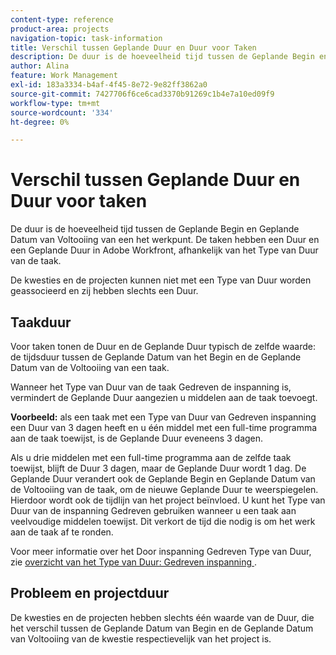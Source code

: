 ```yaml
---
content-type: reference
product-area: projects
navigation-topic: task-information
title: Verschil tussen Geplande Duur en Duur voor Taken
description: De duur is de hoeveelheid tijd tussen de Geplande Begin en Geplande Datum van Voltooiing van een het werkpunt. De taken hebben een Duur en een Geplande Duur in Adobe Workfront, afhankelijk van het Type van Duur van de taak.
author: Alina
feature: Work Management
exl-id: 183a3334-b4af-4f45-8e72-9e82ff3862a0
source-git-commit: 7427706f6ce6cad3370b91269c1b4e7a10ed09f9
workflow-type: tm+mt
source-wordcount: '334'
ht-degree: 0%

---
```


# Verschil tussen Geplande Duur en Duur voor taken

De duur is de hoeveelheid tijd tussen de Geplande Begin en Geplande Datum van Voltooiing van een het werkpunt. De taken hebben een Duur en een Geplande Duur in Adobe Workfront, afhankelijk van het Type van Duur van de taak.

De kwesties en de projecten kunnen niet met een Type van Duur worden geassocieerd en zij hebben slechts een Duur.

## Taakduur

Voor taken tonen de Duur en de Geplande Duur typisch de zelfde waarde: de tijdsduur tussen de Geplande Datum van het Begin en de Geplande Datum van de Voltooiing van een taak.

Wanneer het Type van Duur van de taak Gedreven de inspanning is, vermindert de Geplande Duur aangezien u middelen aan de taak toevoegt.

**Voorbeeld:** als een taak met een Type van Duur van Gedreven inspanning een Duur van 3 dagen heeft en u één middel met een full-time programma aan de taak toewijst, is de Geplande Duur eveneens 3 dagen.

Als u drie middelen met een full-time programma aan de zelfde taak toewijst, blijft de Duur 3 dagen, maar de Geplande Duur wordt 1 dag. De Geplande Duur verandert ook de Geplande Begin en Geplande Datum van de Voltooiing van de taak, om de nieuwe Geplande Duur te weerspiegelen. Hierdoor wordt ook de tijdlijn van het project beïnvloed.
U kunt het Type van Duur van de inspanning Gedreven gebruiken wanneer u een taak aan veelvoudige middelen toewijst. Dit verkort de tijd die nodig is om het werk aan de taak af te ronden.

Voor meer informatie over het Door inspanning Gedreven Type van Duur, zie [&#x200B; overzicht van het Type van Duur: Gedreven inspanning &#x200B;](../../../manage-work/tasks/taskdurtn/effort-driven.md).

## Probleem en projectduur

De kwesties en de projecten hebben slechts één waarde van de Duur, die het verschil tussen de Geplande Datum van Begin en de Geplande Datum van Voltooiing van de kwestie respectievelijk van het project is.
